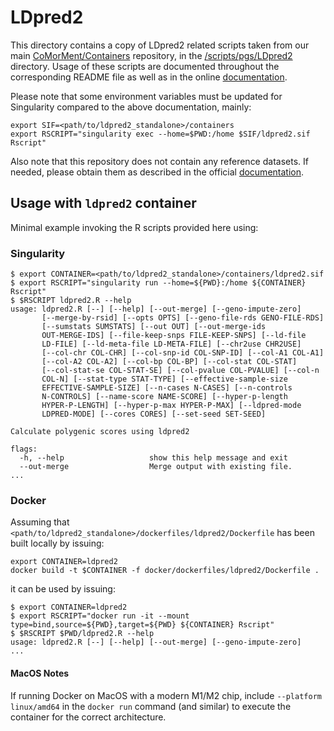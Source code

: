 # LDpred2

This directory contains a copy of LDpred2 related scripts taken from our main [CoMorMent/Containers](https://github.com/comorment/containers) repository, 
in the [<containers>/scripts/pgs/LDpred2](https://github.com/comorment/containers/tree/main/scripts/pgs/LDpred2) directory. 
Usage of these scripts are documented throughout the corresponding README file as well as in the online [documentation](https://cosgap.readthedocs.io/en/latest/scripts/pgs/LDpred2/README.html).

Please note that some environment variables must be updated for Singularity compared to the above documentation, mainly:

```
export SIF=<path/to/ldpred2_standalone>/containers
export RSCRIPT="singularity exec --home=$PWD:/home $SIF/ldpred2.sif Rscript"
```

Also note that this repository does not contain any reference datasets.
If needed, please obtain them as described in the official [documentation](https://cosgap.readthedocs.io/en/latest/scripts/pgs/LDpred2/README.html).

## Usage with ``ldpred2`` container

Minimal example invoking the R scripts provided here using:

### Singularity

```
$ export CONTAINER=<path/to/ldpred2_standalone>/containers/ldpred2.sif
$ export RSCRIPT="singularity run --home=${PWD}:/home ${CONTAINER} Rscript"
$ $RSCRIPT ldpred2.R --help
usage: ldpred2.R [--] [--help] [--out-merge] [--geno-impute-zero]
       [--merge-by-rsid] [--opts OPTS] [--geno-file-rds GENO-FILE-RDS]
       [--sumstats SUMSTATS] [--out OUT] [--out-merge-ids
       OUT-MERGE-IDS] [--file-keep-snps FILE-KEEP-SNPS] [--ld-file
       LD-FILE] [--ld-meta-file LD-META-FILE] [--chr2use CHR2USE]
       [--col-chr COL-CHR] [--col-snp-id COL-SNP-ID] [--col-A1 COL-A1]
       [--col-A2 COL-A2] [--col-bp COL-BP] [--col-stat COL-STAT]
       [--col-stat-se COL-STAT-SE] [--col-pvalue COL-PVALUE] [--col-n
       COL-N] [--stat-type STAT-TYPE] [--effective-sample-size
       EFFECTIVE-SAMPLE-SIZE] [--n-cases N-CASES] [--n-controls
       N-CONTROLS] [--name-score NAME-SCORE] [--hyper-p-length
       HYPER-P-LENGTH] [--hyper-p-max HYPER-P-MAX] [--ldpred-mode
       LDPRED-MODE] [--cores CORES] [--set-seed SET-SEED]

Calculate polygenic scores using ldpred2

flags:
  -h, --help                   show this help message and exit
  --out-merge                  Merge output with existing file.
...
```

### Docker

Assuming that ``<path/to/ldpred2_standalone>/dockerfiles/ldpred2/Dockerfile`` has been built locally by issuing:

```
export CONTAINER=ldpred2
docker build -t $CONTAINER -f docker/dockerfiles/ldpred2/Dockerfile .
```

it can be used by issuing:

```
$ export CONTAINER=ldpred2
$ export RSCRIPT="docker run -it --mount type=bind,source=${PWD},target=${PWD} ${CONTAINER} Rscript"
$ $RSCRIPT $PWD/ldpred2.R --help
usage: ldpred2.R [--] [--help] [--out-merge] [--geno-impute-zero]
...
```


#### MacOS Notes

If running Docker on MacOS with a modern M1/M2 chip, include `--platform linux/amd64` in the `docker run` command (and similar) to execute the container for the correct architecture.
